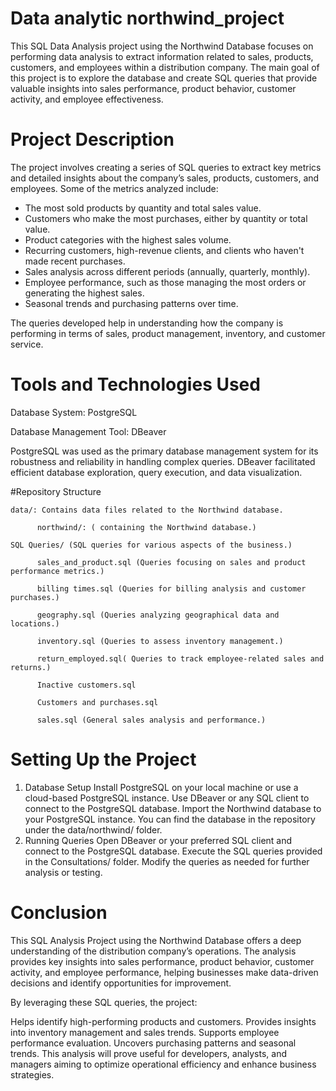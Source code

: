# Data analytic northwind_project
This SQL Data Analysis project using the Northwind Database focuses on performing data analysis to extract information related to sales, products, customers, and employees within a distribution company. The main goal of this project is to explore the database and create SQL queries that provide valuable insights into sales performance, product behavior, customer activity, and employee effectiveness.

# Project Description
The project involves creating a series of SQL queries to extract key metrics and detailed insights about the company’s sales, products, customers, and employees. Some of the metrics analyzed include:

-	The most sold products by quantity and total sales value.
-	Customers who make the most purchases, either by quantity or total value.
-	Product categories with the highest sales volume.
-	Recurring customers, high-revenue clients, and clients who haven't made recent purchases.
-	Sales analysis across different periods (annually, quarterly, monthly).
-	Employee performance, such as those managing the most orders or generating the highest sales.
-	Seasonal trends and purchasing patterns over time.
  
The queries developed help in understanding how the company is performing in terms of sales, product management, inventory, and customer service.
# Tools and Technologies Used

Database System: PostgreSQL

Database Management Tool: DBeaver

PostgreSQL was used as the primary database management system for its robustness and reliability in handling complex queries. DBeaver facilitated efficient database exploration, query execution, and data visualization.

#Repository Structure

    data/: Contains data files related to the Northwind database.
    
          northwind/: ( containing the Northwind database.)
          
    SQL Queries/ (SQL queries for various aspects of the business.)
    
          sales_and_product.sql (Queries focusing on sales and product performance metrics.)
          
          billing times.sql (Queries for billing analysis and customer purchases.)
          
          geography.sql (Queries analyzing geographical data and locations.)
          
          inventory.sql (Queries to assess inventory management.)
          
          return_employed.sql( Queries to track employee-related sales and returns.)

          Inactive customers.sql

          Customers and purchases.sql
          
          sales.sql (General sales analysis and performance.)
          
# Setting Up the Project
1. Database Setup
Install PostgreSQL on your local machine or use a cloud-based PostgreSQL instance.
Use DBeaver or any SQL client to connect to the PostgreSQL database.
Import the Northwind database to your PostgreSQL instance. You can find the database in the repository under the data/northwind/ folder.
2. Running Queries
Open DBeaver or your preferred SQL client and connect to the PostgreSQL database.
Execute the SQL queries provided in the Consultations/ folder.
Modify the queries as needed for further analysis or testing.

# Conclusion
This SQL Analysis Project using the Northwind Database offers a deep understanding of the distribution company’s operations. The analysis provides key insights into sales performance, product behavior, customer activity, and employee performance, helping businesses make data-driven decisions and identify opportunities for improvement.

By leveraging these SQL queries, the project:

Helps identify high-performing products and customers.
Provides insights into inventory management and sales trends.
Supports employee performance evaluation.
Uncovers purchasing patterns and seasonal trends.
This analysis will prove useful for developers, analysts, and managers aiming to optimize operational efficiency and enhance business strategies.



